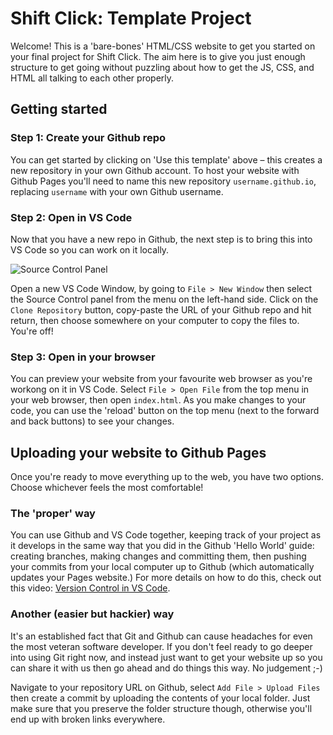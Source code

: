 # Shift Click: Template Project

Welcome! This is a 'bare-bones' HTML/CSS website to get you started on your final project for Shift Click. The aim here is to give you just enough structure to get going without puzzling about how to get the JS, CSS, and HTML all talking to each other properly.

## Getting started

### Step 1: Create your Github repo
You can get started by clicking on 'Use this template' above – this creates a new repository in your own Github account. To host your website with Github Pages you'll need to name this new repository `username.github.io`, replacing `username` with your own Github username.

### Step 2: Open in VS Code
Now that you have a new repo in Github, the next step is to bring this into VS Code so you can work on it locally.

![Source Control Panel](https://i.imgur.com/GQP7WH3.png)

Open a new VS Code Window, by going to `File > New Window` then select the Source Control panel from the menu on the left-hand side. Click on the `Clone Repository` button, copy-paste the URL of your Github repo and hit return, then choose somewhere on your computer to copy the files to. You're off!

### Step 3: Open in your browser
You can preview your website from your favourite web browser as you're workong on it in VS Code. Select `File > Open File` from the top menu in your web browser, then open `index.html`. As you make changes to your code, you can use the 'reload' button on the top menu (next to the forward and back buttons) to see your changes.

## Uploading your website to Github Pages
Once you're ready to move everything up to the web, you have two options. Choose whichever feels the most comfortable!

### The 'proper' way
You can use Github and VS Code together, keeping track of your project as it develops in the same way that you did in the Github 'Hello World' guide: creating branches, making changes and committing them, then pushing your commits from your local computer up to Github (which automatically updates your Pages website.) For more details on how to do this, check out this video: [Version Control in VS Code](https://code.visualstudio.com/docs/introvideos/versioncontrol).

### Another (easier but hackier) way
It's an established fact that Git and Github can cause headaches for even the most veteran software developer. If you don't feel ready to go deeper into using Git right now, and instead just want to get your website up so you can share it with us then go ahead and do things this way. No judgement ;-)

Navigate to your repository URL on Github, select `Add File > Upload Files` then create a commit by uploading the contents of your local folder. Just make sure that you preserve the folder structure though, otherwise you'll end up with broken links everywhere.